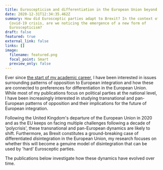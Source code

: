 ```yaml
---
title: Euroscepticism and differentiation in the European Union beyond Brexit
date: 2020-12-31T12:34:35.462Z
summary: How did Eurosceptic parties adapt to Brexit? In the context of the
  Covid-19 crisis, are we noticing the emergence of a new form of
  Euroscepticism?
draft: false
featured: true
external_link: false
links: []
image:
  filename: featured.png
  focal_point: Smart
  preview_only: false
---
```

Ever since [the start of my academic career](https://era.ed.ac.uk/handle/1842/16175), I have been interested in issues surrounding patterns of opposition to European integration and how these are connected to preferences for differentiation in the European Union. While most of my publications focus on political parties at the national level, I have been increasingly interested in studying transnational and pan-European patterns of opposition and their implications for the future of European integration. 

Following the United Kingdom's departure of the European Union in 2020 and as the EU keeps on facing multiple challenges following a decade of 'polycrisis', these transnational and pan-European dynamics are likely to shift. Furthermore, as Brexit constitutes a ground-breaking case of differentiated *dis*integration in the European Union, my research focuses on whether this will become a genuine model of disintegration that can be used by 'hard' Eurosceptic parties.

The publications below investigate how these dynamics have evolved over time.
